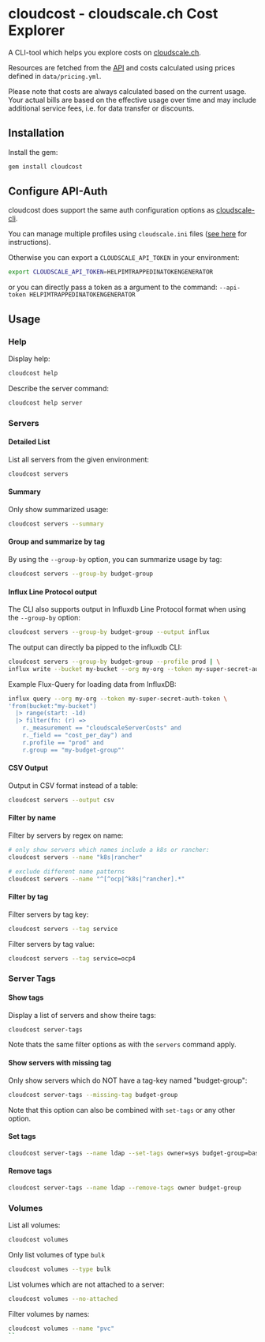 # cloudcost - cloudscale.ch Cost Explorer

A CLI-tool which helps you explore costs on [cloudscale.ch](https://www.cloudscale.ch).

Resources are fetched from the [API](https://www.cloudscale.ch/en/api/v1) and costs calculated using prices defined in `data/pricing.yml`.

Please note that costs are always calculated based on the current usage.
Your actual bills are based on the effective usage over time and may include additional service fees, i.e. for data transfer or discounts.  

## Installation

Install the gem:

```sh
gem install cloudcost
```

## Configure API-Auth

cloudcost does support the same auth configuration options as [cloudscale-cli](https://cloudscale-ch.github.io/cloudscale-cli/).

You can manage multiple profiles using `cloudscale.ini` files ([see here](https://cloudscale-ch.github.io/cloudscale-cli/auth/) for instructions). 


Otherwise you can export a `CLOUDSCALE_API_TOKEN` in your environment:

```sh
export CLOUDSCALE_API_TOKEN=HELPIMTRAPPEDINATOKENGENERATOR
```

or you can directly pass a token as a argument to the command: `--api-token HELPIMTRAPPEDINATOKENGENERATOR`

## Usage

### Help

Display help:

```sh
cloudcost help
```

Describe the server command:

```sh
cloudcost help server
```

### Servers

#### Detailed List

List all servers from the given environment:

```sh
cloudcost servers
```

#### Summary

Only show summarized usage:

```sh
cloudcost servers --summary
```

#### Group and summarize by tag

By using the `--group-by` option, you can summarize usage by tag:

```sh
cloudcost servers --group-by budget-group
```

#### Influx Line Protocol output

The CLI also supports output in Influxdb Line Protocol format when using the `--group-by` option:

```sh
cloudcost servers --group-by budget-group --output influx
```

The output can directly ba pipped to the influxdb CLI:

```sh
cloudcost servers --group-by budget-group --profile prod | \
influx write --bucket my-bucket --org my-org --token my-super-secret-auth-token
```

Example Flux-Query for loading data from InfluxDB:

```sh
influx query --org my-org --token my-super-secret-auth-token \
'from(bucket:"my-bucket")
  |> range(start: -1d)
  |> filter(fn: (r) =>
    r._measurement == "cloudscaleServerCosts" and
    r._field == "cost_per_day") and
    r.profile == "prod" and 
    r.group == "my-budget-group"'
```

#### CSV Output

Output in CSV format instead of a table:

```sh
cloudcost servers --output csv
```

#### Filter by name

Filter by servers by regex on name:

```sh
# only show servers which names include a k8s or rancher:
cloudcost servers --name "k8s|rancher"

# exclude different name patterns
cloudcost servers --name "^[^ocp|^k8s|^rancher].*"
```

#### Filter by tag

Filter servers by tag key:

```sh
cloudcost servers --tag service
```

Filter servers by tag value:

```sh
cloudcost servers --tag service=ocp4
```

### Server Tags

#### Show tags

Display a list of servers and show theire tags:

```sh
cloudcost server-tags
```

Note thats the same filter options as with the `servers` command apply.

#### Show servers with missing tag

Only show servers which do NOT have a tag-key named "budget-group":

```sh
cloudcost server-tags --missing-tag budget-group
```

Note that this option can also be combined with `set-tags` or any other option.

#### Set tags

```sh
cloudcost server-tags --name ldap --set-tags owner=sys budget-group=base-infrastructure
```

#### Remove tags

```sh
cloudcost server-tags --name ldap --remove-tags owner budget-group
```

### Volumes

List all volumes:

```sh
cloudcost volumes
```

Only list volumes of type `bulk`

```sh
cloudcost volumes --type bulk
```

List volumes which are not attached to a server:

```sh
cloudcost volumes --no-attached
```

Filter volumes by names:

```sh
cloudcost volumes --name "pvc"
``
